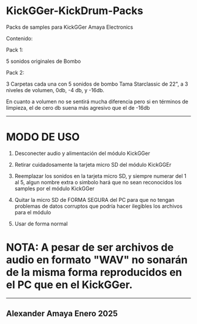 # KickGGer-KickDrum-Packs
 Packs de samples para KickGGer Amaya Electronics

 Contenido:
 
 Pack 1:
 
 5 sonidos originales de Bombo

 Pack 2:
 
 3 Carpetas cada una con 5 sonidos de bombo Tama Starclassic de 22", a 3 niveles de volumen, 0db, -4 db, y -16db.
 
 En cuanto a volumen no se sentirá mucha diferencia pero si en términos de limpieza, el de cero db suena más agresivo que el de -16db

 ------------------------------------------------------------------------------------------------------------------------------------
# MODO DE USO

1. Desconecter audio y alimentación del módulo KickGGer

2. Retirar cuidadosamente la tarjeta micro SD del módulo KickGGEr

3. Reemplazar los sonidos en la tarjeta micro SD, y siempre numerar del 1 al 5, algun nombre extra o simbolo hará que no sean reconocidos los samples por el módulo KickGGer

4. Quitar la micro SD de FORMA SEGURA del PC para que no tengan problemas de datos corruptos que podría hacer ilegibles los archivos para el módulo

5. Usar de forma normal

# NOTA: A pesar de ser archivos de audio en formato "WAV" no sonarán de la misma forma reproducidos en el PC que en el KickGGer.

------------------------------------------------------------------------------------------------------------------------------------
 Alexander Amaya Enero 2025
------------------------------------------------------------------------------------------------------------------------------------ 
